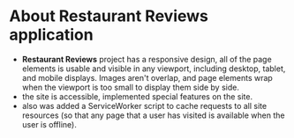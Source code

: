 # About Restaurant Reviews application

- **Restaurant Reviews** project has a responsive design, all of the page elements is usable and visible in any viewport, including desktop, tablet, and mobile displays. Images aren't overlap, and page elements wrap when the viewport is too small to display them side by side.
- the site is accessible, implemented special features on the site.
- also was added a ServiceWorker script to cache requests to all site resources (so that any page that a user has visited is available when the user is offline).
